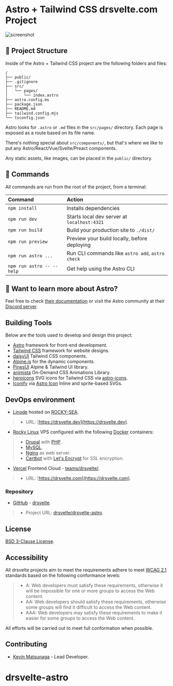 # Astro + Tailwind CSS drsvelte.com Project

![screenshot](https://res.cloudinary.com/shinkirin/image/upload/v1702688981/drsvelte/drseltedev-logo.webp)


## 🚀 Project Structure

Inside of the Astro + Tailwind CSS project are the following folders and files:

```text
/
├── public/
├── .gitignore
├── src/
│   └── pages/
│       └── index.astro
├── astro.config.ms
├── package.json
├── README.md
├── tailwind.config.mjs
└── tsconfig.json
```

Astro looks for `.astro` or `.md` files in the `src/pages/` directory. Each page is exposed as a route based on its file name.

There's nothing special about `src/components/`, but that's where we like to put any Astro/React/Vue/Svelte/Preact components.

Any static assets, like images, can be placed in the `public/` directory.

## 🧞 Commands

All commands are run from the root of the project, from a terminal:

| Command                   | Action                                           |
| :------------------------ | :----------------------------------------------- |
| `npm install`             | Installs dependencies                            |
| `npm run dev`             | Starts local dev server at `localhost:4321`      |
| `npm run build`           | Build your production site to `./dist/`          |
| `npm run preview`         | Preview your build locally, before deploying     |
| `npm run astro ...`       | Run CLI commands like `astro add`, `astro check` |
| `npm run astro -- --help` | Get help using the Astro CLI                     |

## 👀 Want to learn more about Astro?

Feel free to check [their documentation](https://docs.astro.build) or visit the Astro community at their [Discord server](https://astro.build/chat).

## Building Tools

Below are the tools used to develop and design this project:

- [Astro](https://astro.build/) framework for front-end development.
- [Tailwind CSS](https://tailwindcss.com) framework for website designs.
- [daisyUI](https://daisyui.com) Tailwind CSS components.
- [Alpine.js](https://alpinejs.dev/) for the dynamic components.
- [PinesUI](https://devdojo.com/pines) Alpine & Tailwind UI library.
- [animista](https://animista.net/) On-Demand CSS Animations Library.
- [heroicons](https://heroicons.com/) SVG icons for Tailwind CSS via [astro-icons](https://github.com/seanmcp/astro-heroicons#readme).
- [Iconify](https://iconify.design) via [Astro Icon](https://github.com/natemoo-re/astro-icon) Inline and sprite-based SVGs.

## DevOps environment

- [Linode](https://linode.com) hosted on [ROCKY-SEA](https://sea.rockyno.de).
> - URL: [https://drsvelte.dev](https://drsvelte.dev).

- [Rocky Linux](https://rockylinux.org) VPS configured with the following [Docker](https://docker.com) containers:
>
> - [Drupal](https://drupal.org) with [PHP](https://php.net).
> - [MySQL](https://www.mysql.com/products/community/).
> - [Nginx](https://nginx.org) as web server.
> - [Certbot](https://certbot.eff.org/) with [Let's Encrypt](https://letsencrypt.org/getting-started/) for SSL encryption.
>
- [Vercel](https://vercel.com) Frontend Cloud - [teams/drsvelte/](https://vercel.com/teams/drsvelte/).
> - URL: [https://drsvelte.com](https://drsvelte.com).

### Repository

- [GitHub](https://github.com) - [drsvelte](https://github.com/drsvelte/).
> - Project URL: [drsvelte/drsvelte-astro](https://github.com/drsvelte/drsvelte-astro).


## License

[BSD 3-Clause License](LICENSE).

## Accessibility

All drsvelte projects aim to meet the requirements adhere to meet [WCAG 2.1](https://www.w3.org/TR/WCAG21/) standards based on the following conformance levels:
>
> - A: Web developers must satisfy these requirements, otherwise it will be impossible for one or more groups to access the Web content.
> - AA: Web developers should satisfy these requirements, otherwise some groups will find it difficult to access the Web content.
> - AAA: Web developers may satisfy these requirements to make it easier for some groups to access the Web content.
>
All efforts will be carried out to meet full conformation when possible.

## Contributing

- [Kevin Matsunaga](https://kevinmatsunaga.com) - Lead Developer.

# drsvelte-astro
